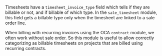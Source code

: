Timesheets have a `timesheet_invoice_type` field which tells if they are
billable or not, and if billable of which type.  In the `sale_timesheet` module,
this field gets a billable type only when the timesheet are linked to a sale
order line.

When billing with recurring invoices using the OCA `contract` module, we often
work without sale order. So this module is useful to allow correctly
categorizing as billable timesheets on projects that are billed using recurring
contracts.
